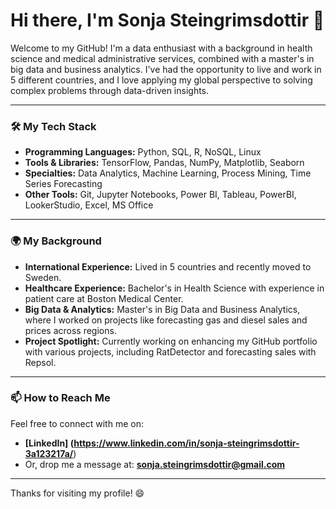 # Hi there, I'm Sonja Steingrimsdottir 👋

Welcome to my GitHub! I'm a data enthusiast with a background in health science and medical administrative services, combined with a master's in big data and business analytics. I've had the opportunity to live and work in 5 different countries, and I love applying my global perspective to solving complex problems through data-driven insights.

---

### 🛠️ My Tech Stack
- **Programming Languages:** Python, SQL, R, NoSQL, Linux
- **Tools & Libraries:** TensorFlow, Pandas, NumPy, Matplotlib, Seaborn
- **Specialties:** Data Analytics, Machine Learning, Process Mining, Time Series Forecasting
- **Other Tools:** Git, Jupyter Notebooks, Power BI, Tableau, PowerBI, LookerStudio, Excel, MS Office

---

### 🌍 My Background
- **International Experience:** Lived in 5 countries and recently moved to Sweden.
- **Healthcare Experience:** Bachelor's in Health Science with experience in patient care at Boston Medical Center.
- **Big Data & Analytics:** Master's in Big Data and Business Analytics, where I worked on projects like forecasting gas and diesel sales and prices across regions.
- **Project Spotlight:** Currently working on enhancing my GitHub portfolio with various projects, including RatDetector and forecasting sales with Repsol.

---

### 📫 How to Reach Me
Feel free to connect with me on:
- **[LinkedIn] (https://www.linkedin.com/in/sonja-steingrimsdottir-3a123217a/**)
- Or, drop me a message at: **sonja.steingrimsdottir@gmail.com**

---


Thanks for visiting my profile! 😄
